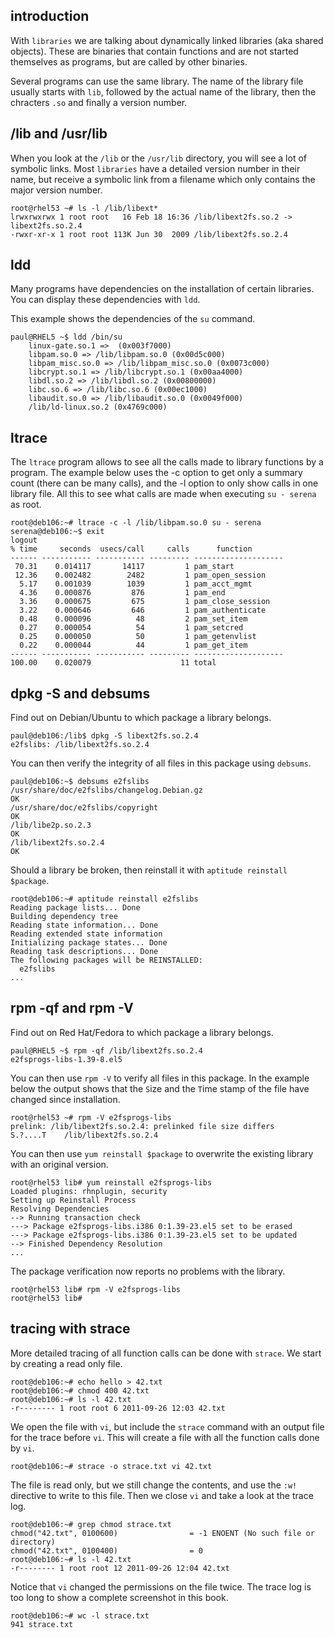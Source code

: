 ## introduction

With `libraries` we are talking about dynamically linked
libraries (aka shared objects). These are binaries that contain
functions and are not started themselves as programs, but are called by
other binaries.

Several programs can use the same library. The name of the library file
usually starts with `lib`, followed by the actual name of the library,
then the chracters `.so` and finally a version number.

## /lib and /usr/lib

When you look at the `/lib` or the
`/usr/lib` directory, you will see a lot of symbolic
links. Most `libraries` have a detailed version number in their name,
but receive a symbolic link from a filename which only contains the
major version number.

    root@rhel53 ~# ls -l /lib/libext*
    lrwxrwxrwx 1 root root   16 Feb 18 16:36 /lib/libext2fs.so.2 -> libext2fs.so.2.4
    -rwxr-xr-x 1 root root 113K Jun 30  2009 /lib/libext2fs.so.2.4

## ldd

Many programs have dependencies on the installation of certain
libraries. You can display these dependencies with `ldd`.

This example shows the dependencies of the `su` command.

    paul@RHEL5 ~$ ldd /bin/su
        linux-gate.so.1 =>  (0x003f7000)
        libpam.so.0 => /lib/libpam.so.0 (0x00d5c000)
        libpam_misc.so.0 => /lib/libpam_misc.so.0 (0x0073c000)
        libcrypt.so.1 => /lib/libcrypt.so.1 (0x00aa4000)
        libdl.so.2 => /lib/libdl.so.2 (0x00800000)
        libc.so.6 => /lib/libc.so.6 (0x00ec1000)
        libaudit.so.0 => /lib/libaudit.so.0 (0x0049f000)
        /lib/ld-linux.so.2 (0x4769c000)

## ltrace

The `ltrace` program allows to see all the calls made to
library functions by a program. The example below uses the -c option to
get only a summary count (there can be many calls), and the -l option to
only show calls in one library file. All this to see what calls are made
when executing `su - serena` as root.

    root@deb106:~# ltrace -c -l /lib/libpam.so.0 su - serena
    serena@deb106:~$ exit
    logout
    % time     seconds  usecs/call     calls      function
    ------ ----------- ----------- --------- --------------------
     70.31    0.014117       14117         1 pam_start
     12.36    0.002482        2482         1 pam_open_session
      5.17    0.001039        1039         1 pam_acct_mgmt
      4.36    0.000876         876         1 pam_end
      3.36    0.000675         675         1 pam_close_session
      3.22    0.000646         646         1 pam_authenticate
      0.48    0.000096          48         2 pam_set_item
      0.27    0.000054          54         1 pam_setcred
      0.25    0.000050          50         1 pam_getenvlist
      0.22    0.000044          44         1 pam_get_item
    ------ ----------- ----------- --------- --------------------
    100.00    0.020079                    11 total

## dpkg -S and debsums

Find out on Debian/Ubuntu to which package a library
belongs.

    paul@deb106:/lib$ dpkg -S libext2fs.so.2.4 
    e2fslibs: /lib/libext2fs.so.2.4

You can then verify the integrity of all files in this package using
`debsums`.

    paul@deb106:~$ debsums e2fslibs
    /usr/share/doc/e2fslibs/changelog.Debian.gz                               OK
    /usr/share/doc/e2fslibs/copyright                                         OK
    /lib/libe2p.so.2.3                                                        OK
    /lib/libext2fs.so.2.4                                                     OK

Should a library be broken, then reinstall it with
`aptitude reinstall $package`.

    root@deb106:~# aptitude reinstall e2fslibs
    Reading package lists... Done
    Building dependency tree       
    Reading state information... Done
    Reading extended state information      
    Initializing package states... Done
    Reading task descriptions... Done  
    The following packages will be REINSTALLED:
      e2fslibs 
    ...

## rpm -qf and rpm -V

Find out on Red Hat/Fedora to which package a library
belongs.

    paul@RHEL5 ~$ rpm -qf /lib/libext2fs.so.2.4 
    e2fsprogs-libs-1.39-8.el5

You can then use `rpm -V` to verify all files in this
package. In the example below the output shows that the `S`ize and the
`T`ime stamp of the file have changed since installation.

    root@rhel53 ~# rpm -V e2fsprogs-libs
    prelink: /lib/libext2fs.so.2.4: prelinked file size differs
    S.?....T    /lib/libext2fs.so.2.4

You can then use `yum reinstall $package` to overwrite the
existing library with an original version.

    root@rhel53 lib# yum reinstall e2fsprogs-libs
    Loaded plugins: rhnplugin, security
    Setting up Reinstall Process
    Resolving Dependencies
    --> Running transaction check
    ---> Package e2fsprogs-libs.i386 0:1.39-23.el5 set to be erased
    ---> Package e2fsprogs-libs.i386 0:1.39-23.el5 set to be updated
    --> Finished Dependency Resolution
    ...

The package verification now reports no problems with the library.

    root@rhel53 lib# rpm -V e2fsprogs-libs
    root@rhel53 lib#

## tracing with strace

More detailed tracing of all function calls can be done with
`strace`. We start by creating a read only file.

    root@deb106:~# echo hello > 42.txt
    root@deb106:~# chmod 400 42.txt 
    root@deb106:~# ls -l 42.txt 
    -r-------- 1 root root 6 2011-09-26 12:03 42.txt

We open the file with `vi`, but include the `strace`
command with an output file for the trace before `vi`. This will create
a file with all the function calls done by `vi`.

    root@deb106:~# strace -o strace.txt vi 42.txt

The file is read only, but we still change the contents, and use the
`:w!` directive to write to this file. Then we close `vi` and take a
look at the trace log.

    root@deb106:~# grep chmod strace.txt 
    chmod("42.txt", 0100600)                = -1 ENOENT (No such file or directory)
    chmod("42.txt", 0100400)                = 0
    root@deb106:~# ls -l 42.txt 
    -r-------- 1 root root 12 2011-09-26 12:04 42.txt

Notice that `vi` changed the permissions on the file twice. The trace
log is too long to show a complete screenshot in this book.

    root@deb106:~# wc -l strace.txt 
    941 strace.txt

